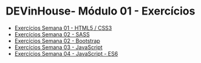# DEVinHouse- Módulo 01 - Exercícios

 <ul>
    <li><a href="https://github.com/edmilsondmx/DEVinHouse-Exercicios/tree/main/Modulo-01/Exercicios-Semana01" target="_blank">Exercícios Semana 01 - HTML5 / CSS3</a></li>
    <li><a href="https://github.com/edmilsondmx/DEVinHouse-Exercicios/tree/main/Modulo-01/Exercicios-Semana02" target="_blank">Exercícios Semana 02 - SASS</a></li>
    <li><a href="https://github.com/edmilsondmx/DEVinHouse-Exercicios/tree/main/Modulo-01/Exercicios-Semana02-2" target="_blank">Exercícios Semana 02 - Bootstrap</a></li>
    <li><a href="https://github.com/edmilsondmx/DEVinHouse-Exercicios/tree/main/Modulo-01/Exercicios-Semana03" target="_blank">Exercícios Semana 03 - JavaScript</a></li>
    <li><a href="https://github.com/edmilsondmx/DEVinHouse-Exercicios/tree/main/Modulo-01/Exercicios-Semana04" target="_blank">Exercícios Semana 04 - JavaScript - ES6</a></li>
 </ul>
